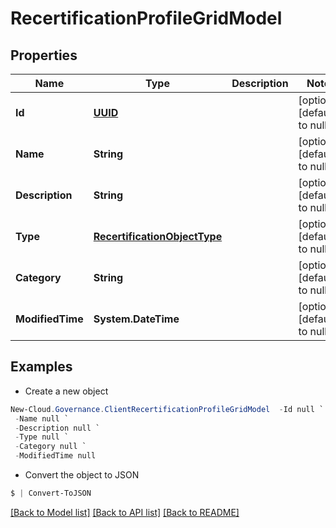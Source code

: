 # RecertificationProfileGridModel
## Properties

Name | Type | Description | Notes
------------ | ------------- | ------------- | -------------
**Id** | [**UUID**](UUID.md) |  | [optional] [default to null]
**Name** | **String** |  | [optional] [default to null]
**Description** | **String** |  | [optional] [default to null]
**Type** | [**RecertificationObjectType**](RecertificationObjectType.md) |  | [optional] [default to null]
**Category** | **String** |  | [optional] [default to null]
**ModifiedTime** | **System.DateTime** |  | [optional] [default to null]

## Examples

- Create a new object
```powershell
New-Cloud.Governance.ClientRecertificationProfileGridModel  -Id null `
 -Name null `
 -Description null `
 -Type null `
 -Category null `
 -ModifiedTime null
```

- Convert the object to JSON
```powershell
$ | Convert-ToJSON
```


[[Back to Model list]](../README.md#documentation-for-models) [[Back to API list]](../README.md#documentation-for-api-endpoints) [[Back to README]](../README.md)

